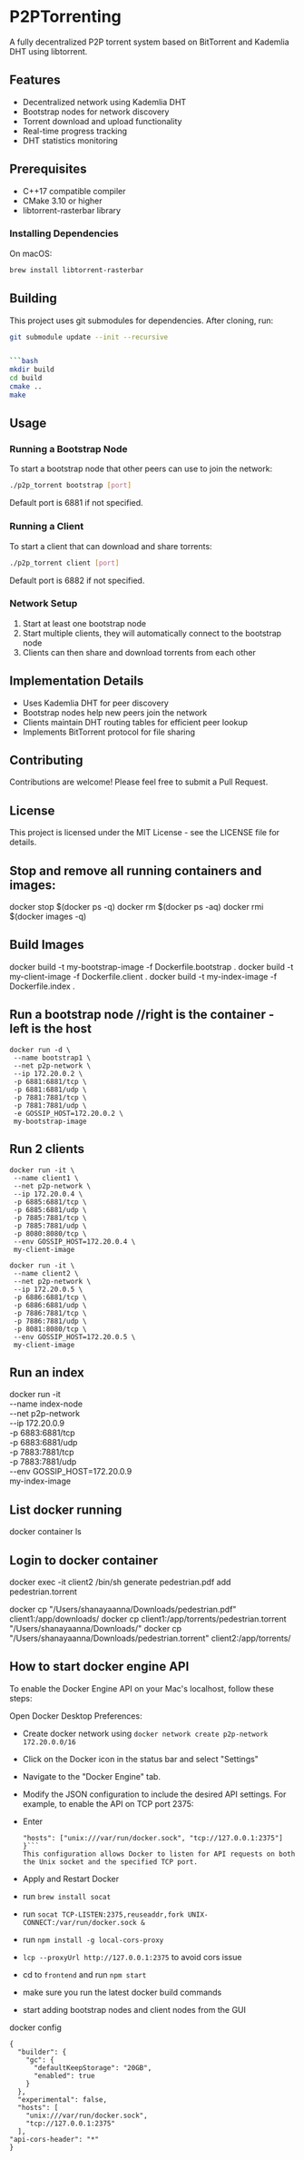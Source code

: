 # P2PTorrenting
A fully decentralized P2P torrent system based on BitTorrent and Kademlia DHT using libtorrent.


## Features
- Decentralized network using Kademlia DHT
- Bootstrap nodes for network discovery
- Torrent download and upload functionality
- Real-time progress tracking
- DHT statistics monitoring


## Prerequisites
- C++17 compatible compiler
- CMake 3.10 or higher
- libtorrent-rasterbar library


### Installing Dependencies


On macOS:
```bash
brew install libtorrent-rasterbar
```


## Building


This project uses git submodules for dependencies. After cloning, run:


```bash
git submodule update --init --recursive


```bash
mkdir build
cd build
cmake ..
make
```


## Usage


### Running a Bootstrap Node
To start a bootstrap node that other peers can use to join the network:


```bash
./p2p_torrent bootstrap [port]
```
Default port is 6881 if not specified.


### Running a Client
To start a client that can download and share torrents:


```bash
./p2p_torrent client [port]
```
Default port is 6882 if not specified.


### Network Setup
1. Start at least one bootstrap node
2. Start multiple clients, they will automatically connect to the bootstrap node
3. Clients can then share and download torrents from each other


## Implementation Details
- Uses Kademlia DHT for peer discovery
- Bootstrap nodes help new peers join the network
- Clients maintain DHT routing tables for efficient peer lookup
- Implements BitTorrent protocol for file sharing


## Contributing
Contributions are welcome! Please feel free to submit a Pull Request.


## License
This project is licensed under the MIT License - see the LICENSE file for details.

## Stop and remove all running containers and images:
docker stop $(docker ps -q)
docker rm $(docker ps -aq)
docker rmi $(docker images -q)

## Build Images
docker build -t my-bootstrap-image -f Dockerfile.bootstrap .
docker build -t my-client-image -f Dockerfile.client .
docker build -t my-index-image -f Dockerfile.index .


## Run a bootstrap node //right is the container - left is the host
```
docker run -d \
 --name bootstrap1 \
 --net p2p-network \
 --ip 172.20.0.2 \
 -p 6881:6881/tcp \
 -p 6881:6881/udp \
 -p 7881:7881/tcp \
 -p 7881:7881/udp \
 -e GOSSIP_HOST=172.20.0.2 \
 my-bootstrap-image

```

## Run 2 clients
```
docker run -it \
 --name client1 \
 --net p2p-network \
 --ip 172.20.0.4 \
 -p 6885:6881/tcp \
 -p 6885:6881/udp \
 -p 7885:7881/tcp \
 -p 7885:7881/udp \
 -p 8080:8080/tcp \
 --env GOSSIP_HOST=172.20.0.4 \
 my-client-image

```
```
docker run -it \
 --name client2 \
 --net p2p-network \
 --ip 172.20.0.5 \
 -p 6886:6881/tcp \
 -p 6886:6881/udp \
 -p 7886:7881/tcp \
 -p 7886:7881/udp \
 -p 8081:8080/tcp \
 --env GOSSIP_HOST=172.20.0.5 \
 my-client-image

```

## Run an index
docker run -it \
 --name index-node \
 --net p2p-network \
 --ip 172.20.0.9 \
 -p 6883:6881/tcp \
 -p 6883:6881/udp \
 -p 7883:7881/tcp \
 -p 7883:7881/udp \
 --env GOSSIP_HOST=172.20.0.9 \
 my-index-image


## List docker running
docker container ls


## Login to docker container
docker exec -it client2 /bin/sh
generate pedestrian.pdf
add pedestrian.torrent

docker cp "/Users/shanayaanna/Downloads/pedestrian.pdf" client1:/app/downloads/
docker cp client1:/app/torrents/pedestrian.torrent "/Users/shanayaanna/Downloads/"
docker cp "/Users/shanayaanna/Downloads/pedestrian.torrent" client2:/app/torrents/



## How to start docker engine API

​To enable the Docker Engine API on your Mac's localhost, follow these steps:​

Open Docker Desktop Preferences:
- Create docker network using `docker network create p2p-network 172.20.0.0/16`
- Click on the Docker icon in the status bar and select "Settings"​
- Navigate to the "Docker Engine" tab.​
- Modify the JSON configuration to include the desired API settings. For example, to enable the API on TCP port 2375:​
- Enter
    ```{
    "hosts": ["unix:///var/run/docker.sock", "tcp://127.0.0.1:2375"]
    }```
    This configuration allows Docker to listen for API requests on both the Unix socket and the specified TCP port.
- Apply and Restart Docker

- run `brew install socat`
- run `socat TCP-LISTEN:2375,reuseaddr,fork UNIX-CONNECT:/var/run/docker.sock &`

- run `npm install -g local-cors-proxy`
- `lcp --proxyUrl http://127.0.0.1:2375` to avoid cors issue
- cd to `frontend` and run `npm start`
- make sure you run the latest docker build commands
- start adding bootstrap nodes and client nodes from the GUI


docker config
```
{
  "builder": {
    "gc": {
      "defaultKeepStorage": "20GB",
      "enabled": true
    }
  },
  "experimental": false,
  "hosts": [
    "unix:///var/run/docker.sock",
    "tcp://127.0.0.1:2375"
  ],
"api-cors-header": "*"
}
```



